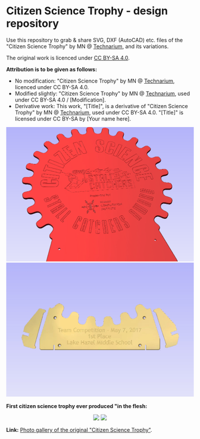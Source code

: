 # Citizen Science Trophy - design repository
Use this repository to grab & share SVG, DXF (AutoCAD) etc. files of the "Citizen Science Trophy" by MN @ [Technarium](http://blog.technariumas.lt/), and its variations.

The original work is licenced under [CC BY-SA 4.0](https://creativecommons.org/licenses/by-sa/4.0/). 


**Attribution is to be given as follows:**
- No modification: "Citizen Science Trophy" by MN @ [Technarium](http://blog.technariumas.lt/), licenced under CC BY-SA 4.0.
- Modified slightly: "Citizen Science Trophy" by MN @ [Technarium](http://blog.technariumas.lt/), used under CC BY-SA 4.0 / [Modification].
- Derivative work: This work, "[Title]", is a derivative of "Citizen Science Trophy" by MN @ [Technarium](http://blog.technariumas.lt/), used under CC BY-SA 4.0. "[Title]" is licensed under CC BY-SA by [Your name here].

![Citizen Science Trophy](https://github.com/hcinst/CitizenScienceTrophy/blob/master/Citizen%20Science%20Trophy%20v1_Stall%20Catchers.bmp)
![Lake Hazel Middle School trophy plate](https://github.com/hcinst/CitizenScienceTrophy/blob/master/Citizen%20Science%20Trophy%20v1_Stall%20Catchers-Lake%20Hazel.jpeg?raw=true)

**First citizen science trophy ever produced "in the flesh:**
<p align=center><img src="https://github.com/hcinst/CitizenScienceTrophy/blob/master/IMG_0128.jpg?raw=true" width=40%> <img src="https://github.com/hcinst/CitizenScienceTrophy/blob/master/IMG_0102.jpg?raw=true" width=40%></p>

**Link:** [Photo gallery of the original "Citizen Science Trophy"](https://drive.google.com/open?id=1ovMriFssaXFqGL19lso_V4G4aUKkcn1I).
